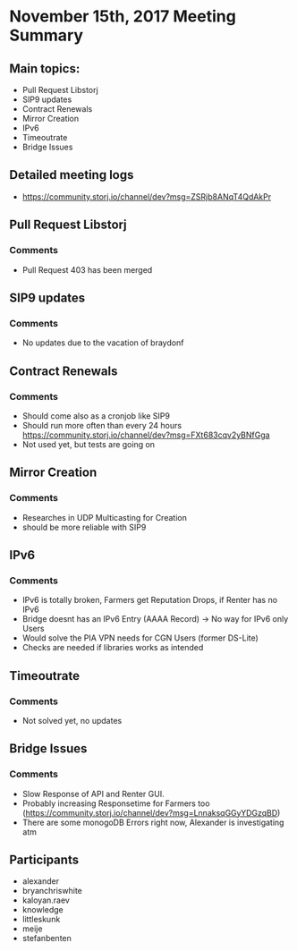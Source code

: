 # November 15th, 2017 Meeting Summary

## Main topics:

- Pull Request Libstorj
- SIP9 updates
- Contract Renewals
- Mirror Creation
- IPv6
- Timeoutrate
- Bridge Issues

## Detailed meeting logs

- https://community.storj.io/channel/dev?msg=ZSRjb8ANqT4QdAkPr

## Pull Request Libstorj

### Comments
- Pull Request 403 has been merged

## SIP9 updates

### Comments
- No updates due to the vacation of braydonf

## Contract Renewals

### Comments
- Should come also as a cronjob like SIP9
- Should run more often than every 24 hours https://community.storj.io/channel/dev?msg=FXt683cqv2yBNfGga
- Not used yet, but tests are going on

## Mirror Creation

### Comments
- Researches in UDP Multicasting for Creation
- should be more reliable with SIP9

## IPv6

### Comments
- IPv6 is totally broken, Farmers get Reputation Drops, if Renter has no IPv6
- Bridge doesnt has an IPv6 Entry (AAAA Record) -> No way for IPv6 only Users
- Would solve the PIA VPN needs for CGN Users (former DS-Lite)
- Checks are needed if libraries works as intended

## Timeoutrate

### Comments
- Not solved yet, no updates

## Bridge Issues

### Comments
- Slow Response of API and Renter GUI.
- Probably increasing Responsetime for Farmers too (https://community.storj.io/channel/dev?msg=LnnaksqGGyYDGzqBD)
- There are some monogoDB Errors right now, Alexander is investigating atm

## Participants

- alexander
- bryanchriswhite
- kaloyan.raev
- knowledge
- littleskunk
- meije
- stefanbenten